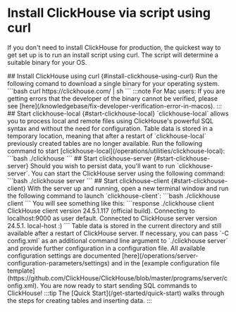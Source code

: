 # Install ClickHouse via script using curl

If you don't need to install ClickHouse for production, the quickest way to get
set up is to run an install script using curl. The script will determine a suitable
binary for your OS.

<VerticalStepper>
## Install ClickHouse using curl {#install-clickhouse-using-curl}
Run the following comand to download a single binary for your operating system.
```bash
curl https://clickhouse.com/ | sh
```
:::note
For Mac users: If you are getting errors that the developer of the binary cannot be verified, please see [here](/knowledgebase/fix-developer-verification-error-in-macos).
:::
## Start clickhouse-local {#start-clickhouse-local}
`clickhouse-local` allows you to process local and remote files using ClickHouse's
powerful SQL syntax and without the need for configuration. Table data is stored
in a temporary location, meaning that after a restart of `clickhouse-local`
previously created tables are no longer available.
Run the following command to start [clickhouse-local](/operations/utilities/clickhouse-local):
```bash
./clickhouse
```
## Start clickhouse-server {#start-clickhouse-server}
Should you wish to persist data, you'll want to run `clickhouse-server`. You can
start the ClickHouse server using the following command:
```bash
./clickhouse server
```
## Start clickhouse-client {#start-clickhouse-client}
With the server up and running, open a new terminal window and run the following command
to launch `clickhouse-client`:
```bash
./clickhouse client
```
You will see something like this:
```response
./clickhouse client
ClickHouse client version 24.5.1.117 (official build).
Connecting to localhost:9000 as user default.
Connected to ClickHouse server version 24.5.1.
local-host :)
```
Table data is stored in the current directory and still available after a restart
of ClickHouse server. If necessary, you can pass
`-C config.xml` as an additional command line argument to `./clickhouse server`
and provide further configuration in a configuration
file. All available configuration settings are documented [here](/operations/server-configuration-parameters/settings) and in the
[example configuration file
template](https://github.com/ClickHouse/ClickHouse/blob/master/programs/server/config.xml).
You are now ready to start sending SQL commands to ClickHouse!
:::tip
The [Quick Start](/get-started/quick-start) walks through the steps for creating tables and inserting data.
:::
</VerticalStepper>
